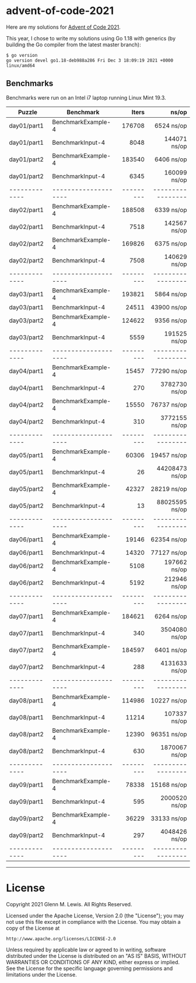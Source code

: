 # advent-of-code-2021

Here are my solutions for [Advent of Code 2021](https://adventofcode.com/2021).

This year, I chose to write my solutions using Go 1.18 with generics
(by building the Go compiler from the latest master branch):

```
$ go version
go version devel go1.18-deb988a286 Fri Dec 3 18:09:19 2021 +0000 linux/amd64
```

## Benchmarks

Benchmarks were run on an Intel i7 laptop running Linux Mint 19.3.

| Puzzle      | Benchmark          | Iters   | ns/op           |
|-------------|--------------------|     --: |             --: |
| day01/part1 | BenchmarkExample-4 |  176708 |      6524 ns/op |
| day01/part1 | BenchmarkInput-4   |    8048 |    144071 ns/op |
| day01/part2 | BenchmarkExample-4 |  183540 |      6406 ns/op |
| day01/part2 | BenchmarkInput-4   |    6345 |    160099 ns/op |
|-------------|--------------------|---------|-----------------|
| day02/part1 | BenchmarkExample-4 |  188508 |      6339 ns/op |
| day02/part1 | BenchmarkInput-4   |    7518 |    142567 ns/op |
| day02/part2 | BenchmarkExample-4 |  169826 |      6375 ns/op |
| day02/part2 | BenchmarkInput-4   |    7508 |    140629 ns/op |
|-------------|--------------------|---------|-----------------|
| day03/part1 | BenchmarkExample-4 |  193821 |      5864 ns/op |
| day03/part1 | BenchmarkInput-4   |   24511 |     43900 ns/op |
| day03/part2 | BenchmarkExample-4 |  124622 |      9356 ns/op |
| day03/part2 | BenchmarkInput-4   |    5559 |    191525 ns/op |
|-------------|--------------------|---------|-----------------|
| day04/part1 | BenchmarkExample-4 |   15457 |     77290 ns/op |
| day04/part1 | BenchmarkInput-4   |     270 |   3782730 ns/op |
| day04/part2 | BenchmarkExample-4 |   15550 |     76737 ns/op |
| day04/part2 | BenchmarkInput-4   |     310 |   3772155 ns/op |
|-------------|--------------------|---------|-----------------|
| day05/part1 | BenchmarkExample-4 |   60306 |     19457 ns/op |
| day05/part1 | BenchmarkInput-4   |      26 |  44208473 ns/op |
| day05/part2 | BenchmarkExample-4 |   42327 |     28219 ns/op |
| day05/part2 | BenchmarkInput-4   |      13 |  88025595 ns/op |
|-------------|--------------------|---------|-----------------|
| day06/part1 | BenchmarkExample-4 |   19146 |     62354 ns/op |
| day06/part1 | BenchmarkInput-4   |   14320 |     77127 ns/op |
| day06/part2 | BenchmarkExample-4 |    5108 |    197662 ns/op |
| day06/part2 | BenchmarkInput-4   |    5192 |    212946 ns/op |
|-------------|--------------------|---------|-----------------|
| day07/part1 | BenchmarkExample-4 |  184621 |      6264 ns/op |
| day07/part1 | BenchmarkInput-4   |     340 |   3504080 ns/op |
| day07/part2 | BenchmarkExample-4 |  184597 |      6401 ns/op |
| day07/part2 | BenchmarkInput-4   |     288 |   4131633 ns/op |
|-------------|--------------------|---------|-----------------|
| day08/part1 | BenchmarkExample-4 |  114986 |     10227 ns/op |
| day08/part1 | BenchmarkInput-4   |   11214 |    107337 ns/op |
| day08/part2 | BenchmarkExample-4 |   12390 |     96351 ns/op |
| day08/part2 | BenchmarkInput-4   |     630 |   1870067 ns/op |
|-------------|--------------------|---------|-----------------|
| day09/part1 | BenchmarkExample-4 |   78338 |     15168 ns/op |
| day09/part1 | BenchmarkInput-4   |     595 |   2000520 ns/op |
| day09/part2 | BenchmarkExample-4 |   36229 |     33133 ns/op |
| day09/part2 | BenchmarkInput-4   |     297 |   4048426 ns/op |
|-------------|--------------------|---------|-----------------|

----------------------------------------------------------------------

# License

Copyright 2021 Glenn M. Lewis. All Rights Reserved.

Licensed under the Apache License, Version 2.0 (the "License");
you may not use this file except in compliance with the License.
You may obtain a copy of the License at

    http://www.apache.org/licenses/LICENSE-2.0

Unless required by applicable law or agreed to in writing, software
distributed under the License is distributed on an "AS IS" BASIS,
WITHOUT WARRANTIES OR CONDITIONS OF ANY KIND, either express or implied.
See the License for the specific language governing permissions and
limitations under the License.
